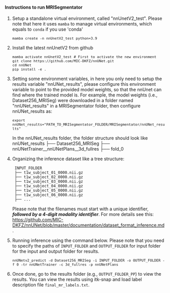 #### **Instructions to run MRISegmentator**  


1. Setup a standalone virtual environment, called "nnUnetV2_test". Please note that here it uses `mamba` to manage virtual environments, which equals to `conda` if you use 'conda'
      
    <font size="2"> `mamba create -n nnUnetV2_test python=3.9` </font>

2. Install the latest nnUnetV2 from github 
   
   <font size="2"> `mamba activate nnUnetV2_test # First to activate the new environment` </font>  
   <font size="2"> `git clone https://github.com/MIC-DKFZ/nnUNet.git` </font>  
   <font size="2"> `cd nnUNet` </font>  
   <font size="2"> `pip install -e .` </font>  

3. Setting some environment variables, in here you only need to setup the results variable "nnUNet_results", please configure this environment variable to point to the provided model weights, so that the nnUnet can find where the trained model is. For example, the model weights (i.e., Dataset256_MRISeg) were downloaded in a folder named "nnUNet_results" in a MRISegmentator folder, then configure nnUNet_results as:

    <font size="2"> `export nnUNet_results="PATH_TO_MRISegmentator_FOLDER/MRISegmentator/nnUNet_results"`</font>

   In the nnUNet_results folder, the folder structure should look like
        nnUNet_results
        ├── Dataset256_MRISeg
             ├── nnUNetTrainer__nnUNetPlans__3d_fullres
                      ├── fold_0

5. Organizing the inference dataset like a tree structure:

        INPUT_FOLDER
        ├── t1w_subject_01_0000.nii.gz
        ├── t1w_subject_02_0000.nii.gz
        ├── t1w_subject_03_0000.nii.gz
        ├── t1w_subject_04_0000.nii.gz
        ├── t1w_subject_05_0000.nii.gz
        ├── t1w_subject_06_0000.nii.gz
        ├── ...     

    Please note that the filenames must start with a unique identifier, ***followed by a 4-digit modality identifier***. For more details see this: https://github.com/MIC-DKFZ/nnUNet/blob/master/documentation/dataset_format_inference.md .    

6. Running inference using the command below. Please note that you need to specify the paths of `INPUT_FOLDER` and `OUTPUT_FOLDER` for input folder for the input and output folder for results. 

    <font size="2"> `nnUNetv2_predict -d Dataset256_MRISeg -i INPUT_FOLDER -o OUTPUT_FOLDER -f 0 -tr nnUNetTrainer -c 3d_fullres -p nnUNetPlans`</font>        

7. Once done, go to the results folder (e.g., `OUTPUT_FOLDER_PP`) to view the results. You can view the results using itk-snap and load label description file `final_mr_labels.txt`.    

